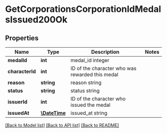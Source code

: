 # GetCorporationsCorporationIdMedalsIssued200Ok

## Properties
Name | Type | Description | Notes
------------ | ------------- | ------------- | -------------
**medalId** | **int** | medal_id integer | 
**characterId** | **int** | ID of the character who was rewarded this medal | 
**reason** | **string** | reason string | 
**status** | **string** | status string | 
**issuerId** | **int** | ID of the character who issued the medal | 
**issuedAt** | [**\DateTime**](\DateTime.md) | issued_at string | 

[[Back to Model list]](../README.md#documentation-for-models) [[Back to API list]](../README.md#documentation-for-api-endpoints) [[Back to README]](../README.md)


